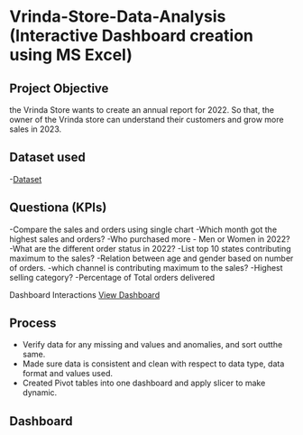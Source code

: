 # Vrinda-Store-Data-Analysis (Interactive Dashboard creation using MS Excel)
## Project Objective
the Vrinda Store wants to create an annual report for 2022. So that, the owner of  the Vrinda store can understand their customers and grow more sales in 2023.

## Dataset used
  -<a href="https://github.com/thechronic04/Data-Analysis-Dashboard/blob/main/Vrinda%20Store%20Data%20Analysis.xlsx">Dataset</a>

## Questiona (KPIs)
-Compare the sales and orders using single chart
-Which month got the highest sales and orders?
-Who purchased more - Men or Women in 2022?
-What are the different order status in 2022?
-List top 10 states contributing maximum to the sales?
-Relation between age and gender based on number of orders.
-which channel is contributing maximum to the sales?
-Highest selling category?
-Percentage of Total orders delivered

Dashboard Interactions  <a  href="https://github.com/thechronic04/Data-Analysis-Dashboard/blob/main/Screenshot%20(44).png">View Dashboard</a>

## Process
- Verify data for any missing and values and anomalies, and sort outthe same.
- Made sure data is consistent and clean with respect to data type, data format and values used.
- Created Pivot tables into one dashboard and apply slicer to make dynamic.

## Dashboard
  
